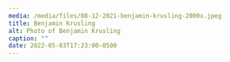 ```yaml
---
media: /media/files/08-12-2021-benjamin-krusling-2000x.jpeg
title: Benjamin Krusling
alt: Photo of Benjamin Krusling
caption: ""
date: 2022-05-03T17:23:00-0500
---
```

